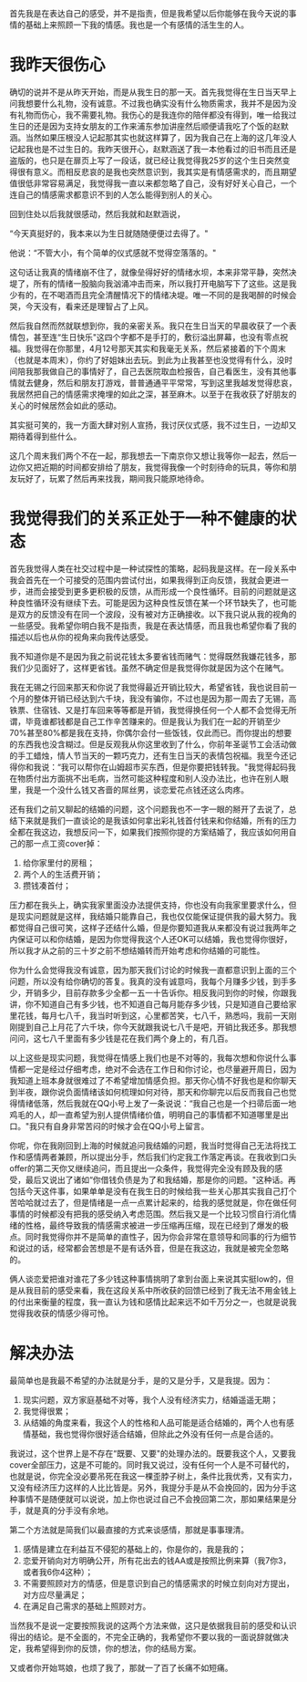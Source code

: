 首先我是在表达自己的感受，并不是指责，但是我希望以后你能够在我今天说的事情的基础上来照顾一下我的情感。我也是一个有感情的活生生的人。

# 我昨天很伤心

确切的说并不是从昨天开始，而是从我生日的那一天。首先我觉得在生日当天早上问我想要什么礼物，没有诚意。不过我也确实没有什么物质需求，我并不是因为没有礼物而伤心，我不需要礼物。我伤心的是我连你的陪伴都没有得到，唯一给我过生日的还是因为支持女朋友的工作来浦东参加讲座然后顺便请我吃了个饭的赵默涵。当然如果压根没人记起那其实也就这样算了，因为我自己在上海的这几年没人记起我也是不过生日的。我昨天很开心，赵默涵送了我一本他看过的旧书而且还是盗版的，也只是在扉页上写了一段话，就已经让我觉得我25岁的这个生日突然变得很有意义。而相反悲哀的是我也突然意识到，我其实是有情感需求的，而且期望值很低非常容易满足，我觉得我一直以来都忽略了自己，没有好好关心自己，一个连自己的情感需求都意识不到的人怎么能得到别人的关心。

回到住处以后我就很感动，然后我就和赵默涵说，

“今天真挺好的，我本来以为生日就随随便便过去得了。"

他说：“不管大小，有个简单的仪式感就不觉得空落落的。"

这句话让我真的情绪崩不住了，就像垒得好好的情绪水坝，本来非常平静，突然决堤了，所有的情绪一股脑向我汹涌冲击而来，所以我打开电脑写下了这些。这是我少有的，在不喝酒而且完全清醒情况下的情绪决堤。唯一不同的是我喝醉的时候会哭，今天没有，看来还是理智占了上风。

然后我自然而然就联想到你，我的亲密关系。我只在生日当天的早晨收获了一个表情包，甚至连“生日快乐"这四个字都不是手打的，敷衍溢出屏幕，也没有零点祝福。我觉得在你那里，4月12号那天其实和我毫无关系，然后紧接着的下个周末（也就是本周末），你约了好姐妹出去玩。到此为止我甚至也没觉得有什么，没时间陪我那我做自己的事情好了，自己去医院取血检报告，自己看医生，没有其他事情就去健身，然后和朋友打游戏，普普通通平平常常，写到这里我越发觉得悲哀，我居然把自己的情感需求掩埋的如此之深，甚至麻木。以至于在我收获了好朋友的关心的时候居然会如此的感动。

其实挺可笑的，我一方面大肆对别人宣扬，我讨厌仪式感，我不过生日，一边却又期待着得到些什么。

这几个周末我们两个不在一起，那我想去一下南京你又想让我等你一起去，然后一边你又把近期的时间都安排给了朋友，我觉得我像一个时刻待命的玩具，等你和朋友玩好了，玩累了然后再来找我，期间我只能原地待命。

# 我觉得我们的关系正处于一种不健康的状态

首先我觉得人类在社交过程中是一种试探性的策略，起码我是这样。在一段关系中我会首先在一个可接受的范围内尝试付出，如果我得到正向反馈，我就会更进一步，进而会接受到更多更积极的反馈，从而形成一个良性循环。目前的问题就是这种良性循环没有继续下去。可能是因为这种良性反馈在某一个环节缺失了，也可能是双方的反馈没有在同一个波段，没有被对方正确接收。以下我只说从我的视角的一些感受。我希望你明白我不是指责，我是在表达情感，而且我也希望你看了我的描述以后也从你的视角来向我传达感受。

我不知道你是不是因为我之前说花钱太多要省钱而赌气：觉得既然我嫌花钱多，那我们少见面好了，这样更省钱。虽然不确定但是我觉得你就是因为这个在赌气。

我在无锡之行回来那天和你说了我觉得最近开销比较大，希望省钱，我也说目前一个月的整体开销已经达到六千块，我没有骗你，不过也是因为那一周去了无锡，高铁票、住宿钱、又是打车回来等等都是开销，我觉得换任何一个人都不会觉得无所谓，毕竟谁都钱都是自己工作辛苦赚来的。但是我认为我们在一起的开销至少70%甚至80%都是我在支持，你偶尔会付一些饭钱，仅此而已。而你提出的想要的东西我也没含糊过。但是反观我从你这里收到了什么，你前年圣诞节工会活动做的手工蜡烛，情人节当天的一颗巧克力，还有生日当天的表情包祝福。我至今还记得你和我说：“我可以帮你在山姆超市买东西，但是你要把钱转我。"我觉得起码我在物质付出方面挑不出毛病，当然可能这种程度和别人没办法比，也许在别人眼里，我是一个没什么钱又吝啬的屌丝男，谈恋爱花点钱还这么肉疼。

还有我们之前又聊起的结婚的问题，这个问题我也不一字一眼的掰开了去说了，总结下来就是我们一直谈论的是我该如何拿出彩礼钱首付钱来和你结婚，所有的压力全都在我这边，我想反问一下，如果我们按照你提的方案结婚了，我应该如何用自己的那一点工资cover掉：

1. 给你家里付的房租；
2. 两个人的生活费开销；
3. 攒钱凑首付；

压力都在我头上，确实我家里面没办法提供支持，你也没有向我家里要求什么，但是现实问题就是这样，我结婚只能靠自己，我也仅仅能保证提供我的最大努力。我都觉得自己很可笑，这样子还结什么婚，但是你要知道我从来都没有说过我两年之内保证可以和你结婚，是因为你觉得我这个人还OK可以结婚，我也觉得你很好，所以我才从之前的三十岁之前不想结婚转而开始考虑和你结婚的可能性。

你为什么会觉得我没有诚意，因为那天我们讨论的时候我一直都意识到上面的三个问题，所以没有给你确切的答复。我真的没有诚意吗，我每个月赚多少钱，到手多少，开销多少，目前存款多少全都一五一十告诉你。相反我问到你的时候，你跟我讲，你不知道自己有多少钱，也不知道自己每月能存多少钱，只是知道自己要给家里花钱，每月七八千，我当时听到这，心里都苦笑，七八千，熟悉吗，我前一天刚刚提到自己上月花了六千块，你今天就跟我说七八千是吧，开销比我还多。那我想问问，这七八千里面有多少钱是花在我们两个身上的，有几百。

以上这些是现实问题，我觉得在情感上我们也是不对等的，我每次想和你说什么事情都一定是经过仔细考虑，绝对不会选在工作日和你讨论，也尽量避开周日，因为我知道上班本身就很难过了不希望增加情感负担。那天你心情不好我也是和你聊天到半夜，跟你说负面情绪该如何梳理如何对待，那天和你聊完以后反而我自己也觉得情绪低落，然后我就在QQ小号上发了一条说说：“我自己也是一个扫帚后面一地鸡毛的人，却一直希望为别人提供情绪价值，明明自己的事情都不知道哪里是出口。"我只有自身非常苦闷的时候才会在QQ小号上留言。

你呢，你在我刚回到上海的时候就追问我结婚的问题，我当时觉得自己无法将找工作和感情两者兼顾，所以提出分手，然后我们约定我工作落定再谈。在我收到口头offer的第二天你又继续追问，而且提出一众条件，我觉得完全没有顾及我的感受，最后又说出了诸如“你借钱负债是为了和我结婚，那是你的问题。"这种话。再包括今天这件事，如果单单是没有在我生日的时候给我一些关心那其实我自己打个苦哈哈就过去了，但是情绪是一点一点累计起来的，给我的感觉就是，你在做任何事情的时候都没有把我的感受纳入考虑范围。然后我又是一个比较习惯自行消化情绪的性格，最终导致我的情感需求被进一步压缩再压缩，现在已经到了爆发的极点。同时我觉得你并不是简单的直性子，因为你会非常在意领导和同事的行为细节和说过的话，经常都会苦想是不是有话外音，但是在我这边，我就是被完全忽略的。

俩人谈恋爱把谁对谁花了多少钱这种事情挑明了拿到台面上来说其实挺low的，但是从我目前的感受来看，我在这段关系中所收获的回馈已经到了我无法不用金钱上的付出来衡量的程度，我一直认为钱和感情比起来远不如千万分之一，也就是说我觉得我收获的情感少得可怜。

# 解决办法

最简单也是我最不希望的办法就是分手，是的又是分手，又是我提。因为：

1. 现实问题，双方家庭基础不对等，我个人没有经济实力，结婚遥遥无期；
2. 我觉得很累；
3. 从结婚的角度来看，我这个人的性格和人品可能是适合结婚的，两个人也有感情基础，我也觉得你很好适合结婚，但除此之外没有任何一点是合适的。

我说过，这个世界上是不存在“既要、又要"的处理办法的。既要我这个人，又要我cover全部压力，这是不可能的。同时我又说过，没有任何一个人是不可替代的，也就是说，你完全没必要吊死在我这一棵歪脖子树上，条件比我优秀，又有实力，又没有经济压力这样的人比比皆是。另外，我提分手是从不会挽回的，因为分手这种事情不是随便就可以说说，加上你也说过自己不会挽回第二次，那如果结果是分手，就是真的分手没有余地。


第二个方法就是简我们以最直接的方式来谈感情，那就是事事理清。

1. 感情是建立在利益互不侵犯的基础上的，你是你的，我是我的；
2. 恋爱开销向对方明确公开，所有花出去的钱AA或是按照比例来算（我7你3，或者我6你4这种）；
3. 不需要照顾对方的情感，但是意识到自己的情感需求的时候立刻向对方提出，对方应尽量满足；
4. 在满足自己需求的基础上照顾对方。


当然我不是说一定要按照我说的这两个方法来做，这只是依据我目前的感受和认识得出的结论。是不全面的，不完全正确的，我希望你不要以我的一面说辞就做决定，我希望得到你的反馈，你的想法，你的结局方案。

又或者你开始骂娘，也烦了我了，那就一了百了长痛不如短痛。
